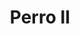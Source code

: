 ---
title: Perro II
date: 
draft: false

# descripcion
description : Dije de plata 925

materials: Plata 925

color: Plateado

dimensions: 2cm ancho

code: 02-14-0662

type: "Dijes"

categories: []

price: $2.390,00

# Images
# first image will be shown in the product page
images:
  # - image: "images/path_to_image"
  # La ubicacion de las imagenes es imagenes/Dijes/Dijes.Plata/02-14-0662-perro-ii
  - image: "./images/dijes/plata/02-14-0662.JPG"
---